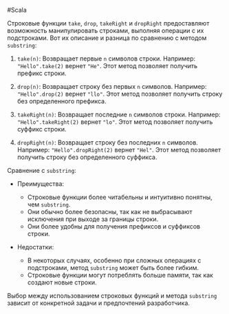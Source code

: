 
#Scala 

Строковые функции `take`, `drop`, `takeRight` и `dropRight` предоставляют возможность манипулировать строками, выполняя операции с их подстроками. Вот их описание и разница по сравнению с методом `substring`:

1. `take(n)`: Возвращает первые `n` символов строки. Например: `"Hello".take(2)` вернет `"He"`. Этот метод позволяет получить префикс строки.
    
2. `drop(n)`: Возвращает строку без первых `n` символов. Например: `"Hello".drop(2)` вернет `"llo"`. Этот метод позволяет получить строку без определенного префикса.
    
3. `takeRight(n)`: Возвращает последние `n` символов строки. Например: `"Hello".takeRight(2)` вернет `"lo"`. Этот метод позволяет получить суффикс строки.
    
4. `dropRight(n)`: Возвращает строку без последних `n` символов. Например: `"Hello".dropRight(2)` вернет `"Hel"`. Этот метод позволяет получить строку без определенного суффикса.
    

Сравнение с `substring`:

- Преимущества:
    
    - Строковые функции более читабельны и интуитивно понятны, чем `substring`.
    - Они обычно более безопасны, так как не выбрасывают исключения при выходе за границы строки.
    - Они более удобны для получения префиксов и суффиксов строки.
- Недостатки:
    
    - В некоторых случаях, особенно при сложных операциях с подстроками, метод `substring` может быть более гибким.
    - Строковые функции могут потреблять больше памяти, так как создают новые строки.

Выбор между использованием строковых функций и метода `substring` зависит от конкретной задачи и предпочтений разработчика.